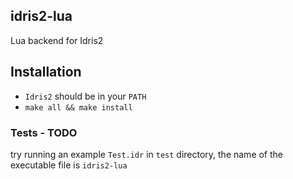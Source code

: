 ## idris2-lua
Lua backend for Idris2

## Installation
- `Idris2` should be in your `PATH`
- `make all && make install`
### Tests - TODO

try running an example `Test.idr` in `test` directory,
the name of the executable file is `idris2-lua`
